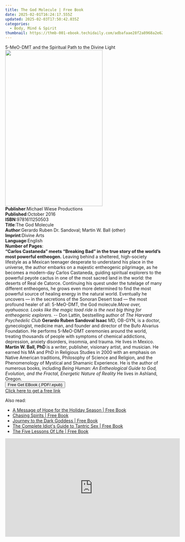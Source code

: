 ```yaml
---
title: The God Molecule | Free Book
date: 2025-02-01T16:24:17.555Z
updated: 2025-02-03T17:50:42.035Z
categories:
  - Body, Mind & Spirit
thumbnail: https://thmb-001-ebook.techidaily.com/adbafaae28f2a8968a2e627aa80b4bde3ea6c8ef616025f69d75b95ea5f596b3.jpg
---
```

<main id="book-container">
  <div class="flex flex-col">
    <div class="book-brief flex-1 py-6 px-4 sm:p-6 md:py-10 md:px-8">
      <!-- brief-->
      <div class="book-brief-main">
        5-MeO-DMT and the Spiritual Path to the Divine Light
      </div>
    </div>
    <div
      class="book-meta-info flex-1 grid gap-4 col-start-1 col-end-3 row-start-1 sm:mb-6 sm:grid-cols-4 lg:gap-6 lg:col-start-2 lg:row-end-6 lg:row-span-6 lg:mb-0"
    >
      <div
        class="book-meta-info-left place-content-center mt-4 p-4 text-sm leading-6 col-start-2 col-span-2 dark:text-slate-400"
      >
        <img
          class="w-full h-500 object-cover rounded-lg sm:h-255 sm:col-span-2 lg:col-span-full"
          src="https://img-001-ebook.techidaily.com/a61ad04777ffb6475effa0f65d9a7d1a0a36cddc4e818e239f429ac58dc9e084.jpg"
          alt=""
          width="312"
          height="500"
        />
      </div>
      <div
        class="book-meta-info-right mt-2 col-start-1 row-start-2 col-span-3 self-center"
      >
        <!-- meta data  -->
        <div class="flex flex-col px-4 md:px-8">
          <div class="flex-1">
            <strong>Publisher</strong>:<span class="px-2"
              >Michael Wiese Productions</span
            >
          </div>
          <div class="flex-1">
            <strong>Published</strong>:<span class="px-2">October 2016</span>
          </div>
          <div class="flex-1">
            <strong>ISBN</strong>:<span class="px-2">9781611250503</span>
          </div>
          <div class="flex-1">
            <strong>Title</strong>:<span class="px-2">The God Molecule</span>
          </div>
          <div class="flex-1">
            <strong>Author</strong>:<span class="px-2"
              >Gerardo Ruben Dr. Sandoval; Martin W. Ball (other)</span
            >
          </div>
          <div class="flex-1">
            <strong>Imprint</strong>:<span class="px-2">Divine Arts</span>
          </div>
          <div class="flex-1">
            <strong>Language</strong>:<span class="px-2">English</span>
          </div>
          <div class="flex-1">
            <strong>Number of Pages</strong>:<span class="px-2"></span>
          </div>
        </div>
      </div>
    </div>
    <div class="book-description flex-1 py-6 px-4 sm:p-6 md:py-10 md:px-8">
      <div class="book-description-main">
        <div accordion-content="" id="description">
          <b
            >“Carlos Castaneda” meets “Breaking Bad” in the true story of the
            world’s most powerful entheogen.</b
          >
          Leaving behind a sheltered, high-society lifestyle as a Mexican
          teenager desperate to understand his place in the universe, the author
          embarks on a majestic entheogenic pilgrimage, as he becomes a
          modern-day Carlos Castaneda, guiding spiritual explorers to the
          powerful peyote cactus in one of the most sacred land in the world:
          the deserts of Real de Catorce. Continuing his quest under the
          tutelage of many different entheogens, he grows even more determined
          to find the most powerful source of healing energy in the natural
          world. Eventually he uncovers — in the secretions of the Sonoran
          Desert toad — the most profound healer of all: 5-MeO-DMT, the God
          molecule.<i
            >Move over, ayahuasca. Looks like the magic toad ride is the next
            big thing for entheogenic explorers.</i
          >
          -- Don Lattin, bestselling author of
          <i>The Harvard Psychedelic Club</i>
          <b>Gerardo Ruben Sandoval Isaac </b> MD, OB-GYN, is a doctor,
          gynecologist, medicine man, and founder and director of the Bufo
          Alvarius Foundation. He performs 5-MeO-DMT ceremonies around the
          world, treating thousands of people with symptoms of chemical
          addictions, depression, anxiety disorders, insomnia, and trauma. He
          lives in Mexico. <b>Martin W. Ball, PhD </b> is a writer, publisher,
          visionary artist, and musician. He earned his MA and PhD in Religious
          Studies in 2000 with an emphasis on Native American traditions,
          Philosophy of Science and Religion, and the Phenomenology of Mystical
          and Shamanic Experience. He is the author of numerous books, including
          <i
            >Being Human: An Entheological Guide to God, Evolution, and the
            Fractal, Energetic Nature of Reality</i
          >
          He lives in Ashland, Oregon.
        </div>
        <div class="accordion-fader"></div>
      </div>
    </div>
    <div class="book-excerpts flex-1 py-6 px-4 sm:p-6 md:py-10 md:px-8"></div>
    <div
      class="book-about-author flex-1 py-6 px-4 sm:p-6 md:py-10 md:px-8"
    ></div>
    <div class="book-free-get flex-1 py-6 px-4 sm:p-6 md:py-10 md:px-8">
      <button
        id="btn-free-get"
        class="bg-blue-500 hover:bg-blue-700 text-white font-bold py-2 px-4 rounded"
      >
        Free Get EBook (.PDF/.epub)
      </button>
      <div id="countdown-display" class="px-2 text-lg mt-2"></div>
      <a
        id="free-link"
        class="hidden bg-blue-500 hover:bg-blue-700 text-white font-bold py-2 px-4 rounded"
        href="https://www.ebooks.com/en-us/book/211316694/the-god-molecule/gerardo-ruben-dr-sandoval/"
        target="_blank"
        >Click here to get a free link</a
      >
    </div>
    <script>
      let countdownTime = 0;
      let countdownInterval = null;
      document
        .getElementById('btn-free-get')
        .addEventListener('click', startCountdown);
      function startCountdown() {
        countdownTime = new Date().getTime() + 60000 * 3;
        countdownInterval = setInterval(updateCountdown, 1000);
        document.getElementById('btn-free-get').disabled = true;
        document
          .getElementById('btn-free-get')
          .classList.add('bg-gray-500', 'cursor-not-allowed');
      }
      function updateCountdown() {
        let currentTime = new Date().getTime();
        let timeLeft = countdownTime - currentTime;
        let secondsLeft = Math.floor(timeLeft / 1000);
        document.getElementById('countdown-display').innerHTML =
          `Remaining time: ${secondsLeft} seconds.`;
        if (secondsLeft <= 0) {
          clearInterval(countdownInterval);
          document.getElementById('btn-free-get').classList.add('hidden');
          document.getElementById('free-link').classList.remove('hidden');
          document.getElementById('countdown-display').innerHTML = '';
        }
      }
    </script>
  </div>
</main>

<ins class="adsbygoogle"
      style="display:block"
      data-ad-client="ca-pub-7571918770474297"
      data-ad-slot="8358498916"
      data-ad-format="auto"
      data-full-width-responsive="true"></ins>
    

<span class="atpl-alsoreadstyle">Also read:</span>
<div><ul>
<li><a href="https://novels-ebooks.techidaily.com/949296-9781476711188-a-message-of-hope-for-the-holiday-season/"><u>A Message of Hope for the Holiday Season | Free Book</u></a></li>
<li><a href="https://novels-ebooks.techidaily.com/934311-9781101608807-chasing-spirits/"><u>Chasing Spirits | Free Book</u></a></li>
<li><a href="https://novels-ebooks.techidaily.com/934489-9781780992235-journey-to-the-dark-goddess/"><u>Journey to the Dark Goddess | Free Book</u></a></li>
<li><a href="https://novels-ebooks.techidaily.com/947425-9781101199206-the-complete-idiots-guide-to-tantric-sex/"><u>The Complete Idiot's Guide to Tantric Sex | Free Book</u></a></li>
<li><a href="https://novels-ebooks.techidaily.com/943225-9781448148141-the-five-lessons-of-life/"><u>The Five Lessons Of Life | Free Book</u></a></li>
</ul></div>

<!-- affiliate ads begin -->
<iframe width="560" height="315" src="https://www.youtube.com/embed/kTHQrw8e1gk?si=gTPIa7KjhSZ0Vz97" title="YouTube video player" frameborder="0" allow="accelerometer; autoplay; clipboard-write; encrypted-media; gyroscope; picture-in-picture; web-share" referrerpolicy="strict-origin-when-cross-origin" allowfullscreen></iframe>
<!-- affiliate ads end -->

